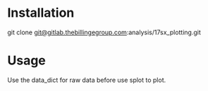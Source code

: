 # Installation
git clone git@gitlab.thebillingegroup.com:analysis/17sx_plotting.git

# Usage
Use the data_dict for raw data before use splot to plot.
